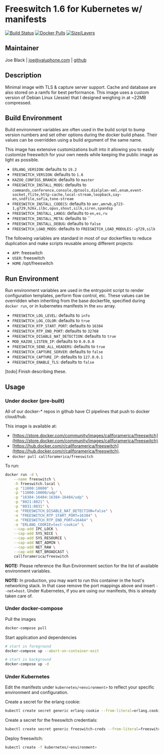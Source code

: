 # Freeswitch 1.6 for Kubernetes w/ manifests

[![Build Status](https://travis-ci.org/sip-li/docker-freeswitch.svg?branch=master)](https://travis-ci.org/sip-li/docker-freeswitch) [![Docker Pulls](https://img.shields.io/docker/pulls/callforamerica/freeswitch.svg)](https://hub.docker.com/r/callforamerica/freeswitch) [![Size/Layers](https://images.microbadger.com/badges/image/callforamerica/freeswitch.svg)](https://microbadger.com/images/callforamerica/freeswitch)

## Maintainer
Joe Black | <joe@valuphone.com> | [github](https://github.com/joeblackwaslike)


## Description
Minimal image with TLS & capture server support. Cache and database are also stored on a ramfs for best performance.  This image uses a custom version of Debian Linux (Jessie) that I designed weighing in at ~22MB compressed.


## Build Environment
Build environment variables are often used in the build script to bump version numbers and set other options during the docker build phase.  Their values can be overridden using a build argument of the same name.


This image has extensive customizations built into it allowing you to easily customize freeswitch for your own needs while keeping the public image as light as possible.
* `ERLANG_VERSION`: defaults to `19.2`
* `FREESWITCH_VERSION`: defaults to `1.6`
* `KAZOO_CONFIGS_BRANCH`: defaults to `master`
* `FREESWITCH_INSTALL_MODS`: defaults to `commands,conference,console,dptools,dialplan-xml,enum,event-socket,flite,http-cache,local-stream,loopback,say-en,sndfile,sofia,tone-stream`
* `FREESWITCH_INSTALL_CODECS`: defaults to `amr,amrwb,g723-1,g729,h26x,ilbc,opus,shout,silk,siren,spandsp`
* `FREESWITCH_INSTALL_LANGS`: defaults to `en,es,ru`
* `FREESWITCH_INSTALL_META`: defaults to ``
* `FREESWITCH_INSTALL_DEBUG`: defaults to `false`
* `FREESWITCH_LOAD_MODS`: defaults to `FREESWITCH_LOAD_MODULES:-g729,silk`

The following variables are standard in most of our dockerfiles to reduce duplication and make scripts reusable among different projects:
* `APP`: freeswitch
* `USER`: freeswitch
* `HOME` /opt/freeswitch


## Run Environment
Run environment variables are used in the entrypoint script to render configuration templates, perform flow control, etc.  These values can be overridden when inheriting from the base dockerfile, specified during `docker run`, or in kubernetes manifests in the `env` array.
* `FREESWITCH_LOG_LEVEL`: defaults to `info`
* `FREESWITCH_LOG_COLOR`: defaults to `true`
* `FREESWITCH_RTP_START_PORT`: defaults to `16384`
* `FREESWITCH_RTP_END_PORT`: defaults to `32768`
* `FREESWITCH_DISABLE_NAT_DETECTION`: defaults to `true`
* `MOD_KAZOO_LISTEN_IP`: defaults to `0.0.0.0`
* `FREESWITCH_SEND_ALL_HEADERS`: defaults to `true`
* `FREESWITCH_CAPTURE_SERVER`: defaults to `false`
* `FREESWITCH_CAPTURE_IP`: defaults to `127.0.0.1`
* `FREESWITCH_ENABLE_TLS`: defaults to `false`

[todo] Finish describing these.


## Usage
### Under docker (pre-built)
All of our docker-* repos in github have CI pipelines that push to docker cloud/hub.  

This image is available at:
* [https://store.docker.com/community/images/callforamerica/freeswitch](https://store.docker.com/community/images/callforamerica/freeswitch)
*  [https://hub.docker.com/r/callforamerica/freeswitch](https://hub.docker.com/r/callforamerica/freeswitch).
* `docker pull callforamerica/freeswitch`

To run:

```bash
docker run -d \
    --name freeswitch \
    -h freeswitch.local \
    -p "11000:10000" \
    -p "11000:10000/udp" \
    -p "16384-16484:16384-16484/udp" \
    -p "8021:8021" \
    -p "8031:8031" \
    -e "FREESWITCH_DISABLE_NAT_DETECTION=false" \
    -e "FREESWITCH_RTP_START_PORT=16384" \
    -e "FREESWITCH_RTP_END_PORT=16484" \
    -e "ERLANG_COOKIE=test-cookie" \
    --cap-add IPC_LOCK \
    --cap-add SYS_NICE \
    --cap-add SYS_RESOURCE \
    --cap-add NET_ADMIN \
    --cap-add NET_RAW \
    --cap-add NET_BROADCAST \
    callforamerica/freeswitch
```

**NOTE:** Please reference the Run Environment section for the list of available environment variables.

**NOTE:** In production, you may want to run this container in the host's networking stack.  In that case remove the port mappings above and insert `--net=host`.  Under Kubernetes, if you are using our manifests, this is already taken care of.


### Under docker-compose
Pull the images
```bash
docker-compose pull
```

Start application and dependencies
```bash
# start in foreground
docker-compose up --abort-on-container-exit

# start in background
docker-compose up -d
```


### Under Kubernetes
Edit the manifests under `kubernetes/<environment>` to reflect your specific environment and configuration.

Create a secret for the erlang cookie:
```bash
kubectl create secret generic erlang-cookie --from-literal=erlang.cookie=$(LC_ALL=C tr -cd '[:alnum:]' < /dev/urandom | head -c 64)
```

Create a secret for the freeswitch credentials:
```bash
kubectl create secret generic freeswitch-creds --from-literal=freeswitch.event-socket.password=$(sed $(perl -e "print int rand(99999)")"q;d" /usr/share/dict/words)
```

Deploy freeswitch:
```bash
kubectl create -f kubernetes/<environment>
```
